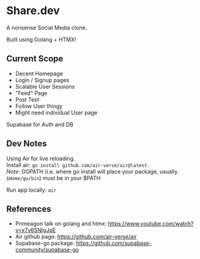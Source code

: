 # Share.dev

A nonsense Social Media clone.

Built using Golang + HTMX!

## Current Scope

- Decent Homepage
- Login / Signup pages
- Scalable User Sessions
- "Feed" Page
- Post Text
- Follow User thingy
- Might need individual User page

Supabase for Auth and DB

## Dev Notes

Using Air for live reloading.  
Install air: `go install github.com/air-verse/air@latest`.  
_Note_: GOPATH (i.e. where go install will place your package, usually `$Home/go/bin`) must be in your $PATH  

Run app locally: `air`

## References

- Primeagon talk on golang and htmx: <https://www.youtube.com/watch?v=x7v6SNIgJpE>
- Air github page: <https://github.com/air-verse/air>
- Supabase-go package: <https://github.com/supabase-community/supabase-go>
